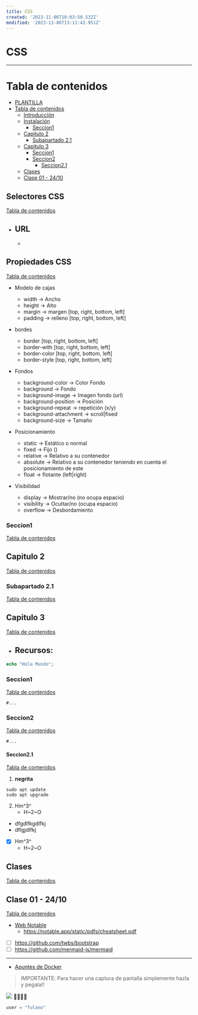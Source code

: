 ```yaml
---
title: CSS
created: '2023-11-06T10:03:50.532Z'
modified: '2023-11-06T13:11:42.951Z'
---
```


# CSS
--------------

[//]: # (version: 1.0)
[//]: # (author: Iván Rodríguez)
[//]: # (date: 2020-11-06)



# Tabla de contenidos
- [PLANTILLA](#plantilla)
- [Tabla de contenidos](#tabla-de-contenidos)
  - [Introducción](#introducción)
  - [Instalación](#instalación)
    - [Seccion1](#seccion1)
  - [Capitulo 2](#capitulo-2)
    - [Subapartado 2.1](#subapartado-21)
  - [Capitulo 3](#capitulo-3)
    - [Seccion1](#seccion1-1)
    - [Seccion2](#seccion2)
      - [Seccion2.1](#seccion21)
  - [Clases](#clases)
  - [Clase 01 - 24/10](#clase-01---2410)

<div style="page-break-after: always;"></div>




## Selectores CSS
[Tabla de contenidos](#tabla-de-contenidos)

- URL
  - 
  - 

## Propiedades CSS
[Tabla de contenidos](#tabla-de-contenidos)

- Modelo de cajas
  - width -> Ancho
  - height -> Alto
  - margin -> margen [top, right, bottom, left]
  - padding -> relleno  [top, right, bottom, left]

- bordes
  - border [top, right, bottom, left]
  - border-with [top, right, bottom, left]
  - border-color [top, right, bottom, left]
  - border-style  [top, right, bottom, left]

- Fondos
  - background-color -> Color Fondo
  - background -> Fondo
  - background-image -> Imagen fondo (url)
  - background-position -> Posición
  - background-repeat -> repetición (x/y)
  - background-attachment -> scroll|fixed
  - background-size -> Tamaño

- Posicionamiento
  - static -> Estático o normal
  - fixed -> Fijo ()
  - relative -> Relativo a su contenedor
  - absolute -> Relativo a su contenedor teniendo en cuenta el posicionamiento de este
  - float -> flotante (left|right)

- Visibilidad
  - display -> Mostrar/no (no ocupa espacio)
  - visibility -> Ocultar/no (ocupa espacio)
  - overflow -> Desbordamiento
  
### Seccion1
[Tabla de contenidos](#tabla-de-contenidos)

<div style="page-break-after: always;"></div>

## Capitulo 2
[Tabla de contenidos](#tabla-de-contenidos)

### Subapartado 2.1
[Tabla de contenidos](#tabla-de-contenidos)

<div style="page-break-after: always;"></div>


## Capitulo 3
[Tabla de contenidos](#tabla-de-contenidos)

- Recursos: 
  - 

```php
echo "Hola Mundo";
```

### Seccion1
[Tabla de contenidos](#tabla-de-contenidos)

```console
#...
```



### Seccion2
[Tabla de contenidos](#tabla-de-contenidos)

```console
#...
```


#### Seccion2.1
[Tabla de contenidos](#tabla-de-contenidos)

1. **negrita**

```console
sudo apt update
sudo apt upgrade
```

2. Hm^3^
    - H~2~O

- dfgdlfkgdlfkj
- dflgjdlfkj

- [X] Hm^3^
    - H~2~O


## Clases 
[Tabla de contenidos](#tabla-de-contenidos)


## Clase 01 - 24/10
[Tabla de contenidos](#tabla-de-contenidos)

- [Web Notable](https://notable.app/)
  - https://notable.app/static/pdfs/cheatsheet.pdf
- [ ] https://github.com/twbs/bootstrap
- [ ] https://github.com/mermaid-js/mermaid

---

- [Apuntes de Docker](Docker.md "Introducción")

> IMPORTANTE: Para hacer una captura de pantalla simplemente hazla y pegala!!

![](@attachment/Clipboard_2023-10-24-14-10-11.png)
:angel::angel::angel::angel:
```python
user = "fulano"
```

